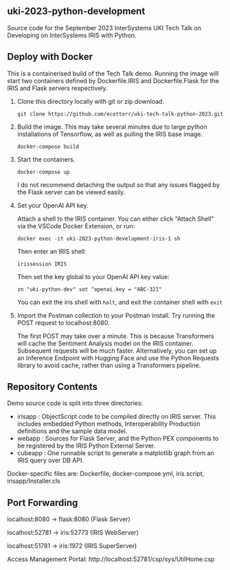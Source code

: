 ## uki-2023-python-development
Source code for the September 2023 InterSystems UKI Tech Talk on Developing on InterSystems IRIS with Python.


## Deploy with Docker
This is a containerised build of the Tech Talk demo. Running the image will start two containers defined by Dockerfile.IRIS and Dockerfile.Flask for the IRIS and Flask servers respectively.

1. Clone this directory locally with git or zip download.

    ```git clone https://github.com/ecotterr/uki-tech-talk-python-2023.git```

2. Build the image. This may take several minutes due to large python installations of Tensorflow, as well as pulling the IRIS base image.

    ```docker-compose build```

3. Start the containers.

    ```docker-compose up```

    I do not recommend detaching the output so that any issues flagged by the Flask server can be viewed easily.

4. Set your OpenAI API key.

    Attach a shell to the IRIS container. You can either click "Attach Shell" via the VSCode Docker Extension, or run:

    ```docker exec -it uki-2023-python-development-iris-1 sh```

    Then enter an IRIS shell:

    ```irissession IRIS```

    Then set the key global to your OpenAI API key value:

    ```zn "uki-python-dev" set ^openai.key = "ABC-321"```

    You can exit the iris shell with ```halt```, and exit the container shell with ```exit```

5. Import the Postman collection to your Postman install. Try running the POST request to localhost:8080.

    The first POST may take over a minute. This is because Transformers will cache the Sentiment Analysis model on the IRIS container. Subsequent requests will be much faster. Alternatively, you can set up an Inference Endpoint with Hugging Face and use the Python Requests library to avoid cache, rather than using a Transformers pipeline.


## Repository Contents
Demo source code is split into three directories: 

* irisapp : ObjectScript code to be compiled directly on IRIS server. This includes embedded Python methods, Interoperability Production definitions and the sample data model.
* webapp : Sources for Flask Server, and the Python PEX components to be registered by the IRIS Python External Server.
* cubeapp : One runnable script to generate a matplotlib graph from an IRIS query over DB API.

Docker-specific files are: Dockerfile, docker-compose.yml, iris.script, irisapp/Installer.cls


## Port Forwarding
localhost:8080 -> flask:8080 (Flask Server)

localhost:52781 -> iris:52773 (IRIS WebServer)

localhost:51781 -> iris:1972 (IRIS SuperServer)

Access Management Portal: http://localhost:52781/csp/sys/UtilHome.csp